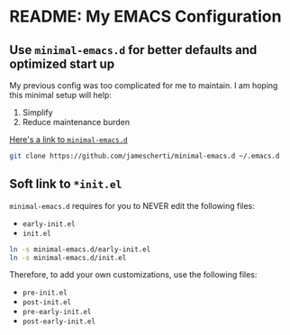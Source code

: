 # README: My EMACS Configuration

## Use `minimal-emacs.d` for better defaults and optimized start up

My previous config was too complicated for me to maintain. I am hoping this minimal setup will help:
1. Simplify
2. Reduce maintenance burden

[Here's a link to `minimal-emacs.d`](https://github.com/jamescherti/minimal-emacs.d/tree/main?tab=readme-ov-file#install-minimal-emacsd)
```bash
git clone https://github.com/jamescherti/minimal-emacs.d ~/.emacs.d
```

## Soft link to `*init.el`

`minimal-emacs.d` requires for you to NEVER edit the following files:
* `early-init.el`
* `init.el`

```bash
ln -s minimal-emacs.d/early-init.el
ln -s minimal-emacs.d/init.el
```

Therefore, to add your own customizations, use the following files:
* `pre-init.el`
* `post-init.el`
* `pre-early-init.el`
* `post-early-init.el`
